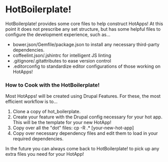 HotBoilerplate!
==============

HotBoilerplate! provides some core files to help construct HotApps! At this point
it does not prescribe any set structure, but has some helpful files to configure
the development experience, such as...

- bower.json/Gemfile/package.json to install any necessary third-party dependencies.
- coffeelint.json/.jshintrc for intelligent JS linting
- .gitignore/.gitattributes to ease version control
- .editorconfig to standardize editor configurations of those working on HotApps!

### How to Cook with the HotBoilerplate!

Most HotApps! will be created using Drupal Features. For these, the most efficient workflow is to...

1. Clone a copy of hot_boilerplate.
2. Create your feature with the Drupal config necessary for your hot app. This will be the template for your new HotApp!
3. Copy over all the "dot" files: cp -R .* [your-new-hot-app]
4. Copy over necessary dependency files and edit them to load in your required dependencies.

In the future you can always come back to HotBoilerplate! to pick up any extra files you need
for your HotApp!
